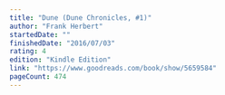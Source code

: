 ```yaml
---
title: "Dune (Dune Chronicles, #1)"
author: "Frank Herbert"
startedDate: ""
finishedDate: "2016/07/03"
rating: 4
edition: "Kindle Edition"
link: "https://www.goodreads.com/book/show/5659584"
pageCount: 474
---
```



